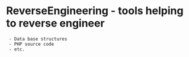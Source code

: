 # ReverseEngineering - tools helping to reverse engineer  

	 - Data base structures
	 - PHP source code
	 - etc.